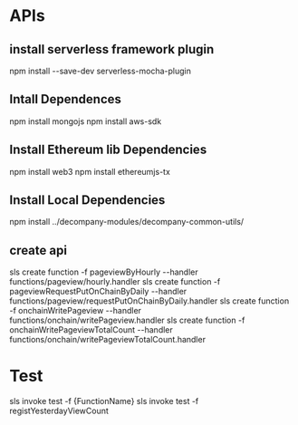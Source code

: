# APIs

## install serverless framework plugin

npm install --save-dev serverless-mocha-plugin

## Intall Dependences

npm install mongojs
npm install aws-sdk

## Install Ethereum lib Dependencies

npm install web3
npm install ethereumjs-tx

## Install Local Dependencies

npm install ../decompany-modules/decompany-common-utils/



## create api 

sls create function -f pageviewByHourly --handler functions/pageview/hourly.handler
sls create function -f pageviewRequestPutOnChainByDaily --handler functions/pageview/requestPutOnChainByDaily.handler
sls create function -f onchainWritePageview --handler functions/onchain/writePageview.handler
sls create function -f onchainWritePageviewTotalCount --handler functions/onchain/writePageviewTotalCount.handler

# Test

sls invoke test -f {FunctionName}
sls invoke test -f registYesterdayViewCount